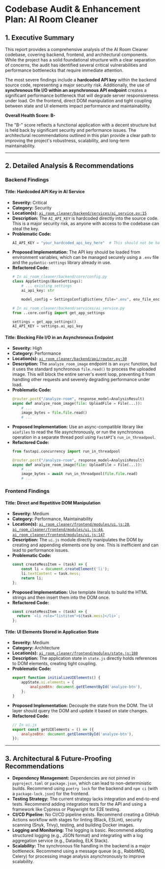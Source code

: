 # Codebase Audit & Enhancement Plan: AI Room Cleaner

## 1. Executive Summary

This report provides a comprehensive analysis of the AI Room Cleaner codebase, covering backend, frontend, and architectural components. While the project has a solid foundational structure with a clear separation of concerns, the audit has identified several critical vulnerabilities and performance bottlenecks that require immediate attention.

The most severe findings include a **hardcoded API key** within the backend source code, representing a major security risk. Additionally, the use of **synchronous file I/O within an asynchronous API endpoint** creates a significant performance bottleneck that will degrade server responsiveness under load. On the frontend, direct DOM manipulation and tight coupling between state and UI elements impact performance and maintainability.

**Overall Health Score: B-**

The "B-" score reflects a functional application with a decent structure but is held back by significant security and performance issues. The architectural recommendations outlined in this plan provide a clear path to improving the project's robustness, scalability, and long-term maintainability.

---

## 2. Detailed Analysis & Recommendations

### Backend Findings

#### **Title:** Hardcoded API Key in AI Service
*   **Severity:** Critical
*   **Category:** Security
*   **Location(s):** [`ai_room_cleaner/backend/services/ai_service.py:15`](ai_room_cleaner/backend/services/ai_service.py:15)
*   **Description:** The `AI_API_KEY` is hardcoded directly into the source code. This is a major security risk, as anyone with access to the codebase can steal the key.
*   **Problematic Code:**
    ```python
    AI_API_KEY = "your_hardcoded_api_key_here"  # This should not be hardcoded
    ```
*   **Proposed Implementation:** The API key should be loaded from environment variables, which can be managed securely using a `.env` file and the `pydantic-settings` library already in use.
*   **Refactored Code:**
    ```python
    # In ai_room_cleaner/backend/core/config.py
    class AppSettings(BaseSettings):
        # ... existing settings
        ai_api_key: str
    
        model_config = SettingsConfigDict(env_file=".env", env_file_encoding="utf-8", extra="ignore")
    
    # In ai_room_cleaner/backend/services/ai_service.py
    from ..core.config import get_app_settings
    
    settings = get_app_settings()
    AI_API_KEY = settings.ai_api_key
    ```

#### **Title:** Blocking File I/O in an Asynchronous Endpoint
*   **Severity:** High
*   **Category:** Performance
*   **Location(s):** [`ai_room_cleaner/backend/api/router.py:30`](ai_room_cleaner/backend/api/router.py:30)
*   **Description:** The `analyze_room_image` endpoint is an `async` function, but it uses the standard synchronous `file.read()` to process the uploaded image. This will block the entire server's event loop, preventing it from handling other requests and severely degrading performance under load.
*   **Problematic Code:**
    ```python
    @router.post("/analyze-room", response_model=AnalysisResult)
    async def analyze_room_image(file: UploadFile = File(...)):
        # ...
        image_bytes = file.file.read()
        # ...
    ```
*   **Proposed Implementation:** Use an async-compatible library like `aiofiles` to read the file asynchronously, or run the synchronous operation in a separate thread pool using `FastAPI`'s `run_in_threadpool`.
*   **Refactored Code:**
    ```python
    from fastapi.concurrency import run_in_threadpool
    
    @router.post("/analyze-room", response_model=AnalysisResult)
    async def analyze_room_image(file: UploadFile = File(...)):
        # ...
        image_bytes = await run_in_threadpool(file.file.read)
        # ...
    ```

### Frontend Findings

#### **Title:** Direct and Repetitive DOM Manipulation
*   **Severity:** Medium
*   **Category:** Performance, Maintainability
*   **Location(s):** [`ai_room_cleaner/frontend/modules/ui.js:20`](ai_room_cleaner/frontend/modules/ui.js:20), [`ai_room_cleaner/frontend/modules/ui.js:44`](ai_room_cleaner/frontend/modules/ui.js:44), [`ai_room_cleaner/frontend/modules/ui.js:147`](ai_room_cleaner/frontend/modules/ui.js:147)
*   **Description:** The `ui.js` module directly manipulates the DOM by creating and appending elements one by one. This is inefficient and can lead to performance issues.
*   **Problematic Code:**
    ```javascript
    const createMessItem = (task) => {
        const li = document.createElement('li');
        li.textContent = task.mess;
        return li;
    };
    ```
*   **Proposed Implementation:** Use template literals to build the HTML strings and then insert them into the DOM once.
*   **Refactored Code:**
    ```javascript
    const createMessItem = (task) => {
      return `<li role="listitem">${task.mess}</li>`;
    };
    ```

#### **Title:** UI Elements Stored in Application State
*   **Severity:** Medium
*   **Category:** Architecture
*   **Location(s):** [`ai_room_cleaner/frontend/modules/state.js:180`](ai_room_cleaner/frontend/modules/state.js:180)
*   **Description:** The application state in `state.js` directly holds references to DOM elements, creating tight coupling.
*   **Problematic Code:**
    ```javascript
    export function initializeUIElements() {
        appState.ui.elements = {
            analyzeBtn: document.getElementById('analyze-btn'),
        };
    }
    ```
*   **Proposed Implementation:** Decouple the state from the DOM. The UI layer should query the DOM and update it based on state changes.
*   **Refactored Code:**
    ```javascript
    // In ui.js
    export const getUIElements = () => ({
        analyzeBtn: document.getElementById('analyze-btn'),
    });
    ```

---

## 3. Architectural & Future-Proofing Recommendations

*   **Dependency Management:** Dependencies are not pinned in `pyproject.toml` or `package.json`, which can lead to non-deterministic builds. Recommend using `poetry lock` for the backend and `npm ci` (with a `package-lock.json`) for the frontend.
*   **Testing Strategy:** The current strategy lacks integration and end-to-end tests. Recommend adding integration tests for the API and using a framework like Cypress or Playwright for E2E testing.
*   **CI/CD Pipeline:** No CI/CD pipeline exists. Recommend creating a GitHub Actions workflow with stages for linting (Black, ESLint), security scanning (Snyk, Trivy), testing, and building Docker images.
*   **Logging and Monitoring:** The logging is basic. Recommend adopting structured logging (e.g., JSON format) and integrating with a log aggregation service (e.g., Datadog, ELK Stack).
*   **Scalability:** The synchronous file handling in the backend is a major bottleneck. Recommend using a message queue (e.g., RabbitMQ, Celery) for processing image analysis asynchronously to improve scalability.